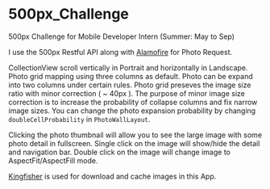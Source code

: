 # 500px_Challenge
500px Challenge for Mobile Developer Intern (Summer: May to Sep)

I use the 500px Restful API along with [Alamofire](https://github.com/Alamofire/Alamofire) for Photo Request.

CollectionView scroll vertically in Portrait and horizontally in Landscape.
Photo grid mapping using three columns as default.
Photo can be expand into two columns under certain rules.
Photo grid preseves the image size ratio with minor correction ( ~ 40px ).
The purpose of minor image size correction is to increase the probability of collapse columns and fix narrow image sizes.
You can change the photo expansion probability by changing `doubleCellProbability` in `PhotoWallLayout`.

Clicking the photo thumbnail will allow you to see the large image with some photo detail in fullscreen.
Single click on the image will show/hide the detail and navigation bar.
Double click on the image will change image to AspectFit/AspectFill mode.

[Kingfisher](https://github.com/onevcat/Kingfisher) is used for download and cache images in this App.
